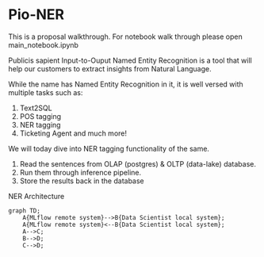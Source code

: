 
# Pio-NER

This is a proposal walkthrough. For notebook walk through please open main_notebook.ipynb

Publicis sapient Input-to-Ouput Named Entity Recognition is a tool that will help our customers to extract insights from Natural Language. 

While the name has Named Entity Recognition in it, it is well versed with multiple tasks such as: 
1. Text2SQL
2. POS tagging
3. NER tagging 
4. Ticketing Agent and much more!

We will today dive into NER tagging functionality of the same. 

1. Read the sentences from OLAP (postgres) & OLTP (data-lake) database. 
2. Run them through inference pipeline. 
3. Store the results back in the database


NER Architecture

```mermaid
graph TD;
    A{MLflow remote system}-->B{Data Scientist local system};
    A{MLflow remote system}<--B{Data Scientist local system};
    A-->C;
    B-->D;
    C-->D;
```


